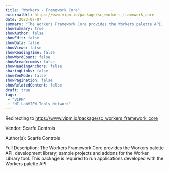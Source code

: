 ```yaml
---
title: "Workers - Framework Core"
externalUrl: https://www.vipm.io/package/sc_workers_framework_core
date: 2022-07-07
summary: "The Workers Framework Core provides the Workers palette API, development library, sample projects and addons for the Worker Library tool."
showSummary: true
showAuthor: false
showEdit: false
showData: false
showViews: false
showReadingTime: false
showWordCount: false
showBreadcrumbs: false
showHeadingAnchors: false
sharingLinks: false
showZenMode: false
showPagination: false
showRelatedContent: false
draft: true
tags:
 - "VIPM"
 - "NI LabVIEW Tools Network"
---
```


Redirecting to https://www.vipm.io/package/sc_workers_framework_core

Vendor: Scarfe Controls

Author(s): Scarfe Controls
 
Full Description:
The Workers Framework Core provides the Workers palette API, development library, sample projects and addons for the Worker Library tool. This package is required to run applications developed with the Workers palette API.